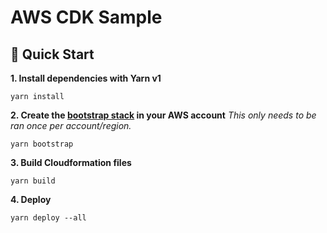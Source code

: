 # AWS CDK Sample

## :rocket: Quick Start

**1. Install dependencies with Yarn v1**

```shell
yarn install
```

**2. Create the [bootstrap stack](https://docs.aws.amazon.com/cdk/latest/guide/bootstrapping.html) in your AWS account**
_This only needs to be ran once per account/region._

```shell
yarn bootstrap
```

**3. Build Cloudformation files**

```shell
yarn build
```

**4. Deploy**

```shell
yarn deploy --all
```
